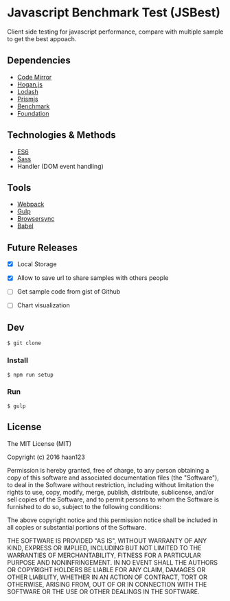 # Javascript Benchmark Test (JSBest)
Client side testing for javascript performance, compare with multiple sample to get the best appoach.

## Dependencies
- [Code Mirror](https://github.com/codemirror/CodeMirror)
- [Hogan.js](https://github.com/twitter/hogan.js/)
- [Lodash](https://github.com/lodash/lodash)
- [Prismjs](https://github.com/PrismJS/prism)
- [Benchmark](https://github.com/bestiejs/benchmark.js)
- [Foundation](https://github.com/zurb/foundation-sites)

## Technologies & Methods
- [ES6](https://babeljs.io/docs/learn-es2015/)
- [Sass](http://sass-lang.com/)
- Handler (DOM event handling)

## Tools
- [Webpack](https://webpack.github.io/)
- [Gulp](http://gulpjs.com/)
- [Browsersync](https://www.browsersync.io/)
- [Babel](https://babeljs.io/)

## Future Releases
- [x] Local Storage
- [x] Allow to save url to share samples with others people
- [ ] Get sample code from gist of Github
- [ ] Chart visualization


## Dev
```
$ git clone
```

### Install
```
$ npm run setup
```

### Run
```
$ gulp
```

## License
The MIT License (MIT)

Copyright (c) 2016 haan123

Permission is hereby granted, free of charge, to any person obtaining a copy
of this software and associated documentation files (the "Software"), to deal
in the Software without restriction, including without limitation the rights
to use, copy, modify, merge, publish, distribute, sublicense, and/or sell
copies of the Software, and to permit persons to whom the Software is
furnished to do so, subject to the following conditions:

The above copyright notice and this permission notice shall be included in all
copies or substantial portions of the Software.

THE SOFTWARE IS PROVIDED "AS IS", WITHOUT WARRANTY OF ANY KIND, EXPRESS OR
IMPLIED, INCLUDING BUT NOT LIMITED TO THE WARRANTIES OF MERCHANTABILITY,
FITNESS FOR A PARTICULAR PURPOSE AND NONINFRINGEMENT. IN NO EVENT SHALL THE
AUTHORS OR COPYRIGHT HOLDERS BE LIABLE FOR ANY CLAIM, DAMAGES OR OTHER
LIABILITY, WHETHER IN AN ACTION OF CONTRACT, TORT OR OTHERWISE, ARISING FROM,
OUT OF OR IN CONNECTION WITH THE SOFTWARE OR THE USE OR OTHER DEALINGS IN THE
SOFTWARE.
